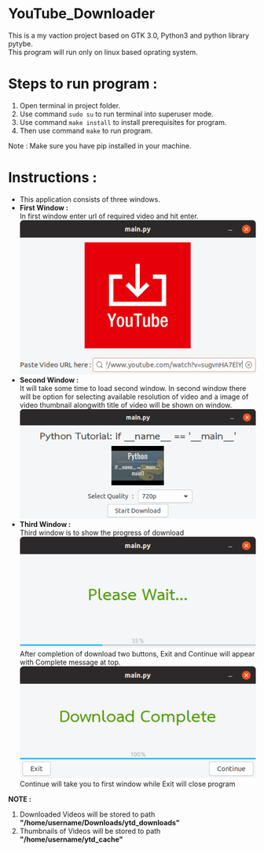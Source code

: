 # YouTube_Downloader  
This is a my vaction project based on GTK 3.0, Python3 and python library pytybe.  
This program will run only on linux based oprating system.

# Steps to run program :
1) Open terminal in project folder.  
2) Use command `sudo su` to run terminal into superuser mode.  
3) Use command `make install` to install prerequisites for program.  
4) Then use command `make` to run program. 


Note : Make sure you have pip installed in your machine.  

# Instructions :  
* This application consists of three windows.  
* **First Window :**  
In first window enter url of required video and hit enter.  
![alt text](https://raw.githubusercontent.com/RudreshVeerkhare/YouTube_Downloader/master/readme_imgs/window_1.png "First Window")
* **Second Window :**  
It will take some time to load second window. In second window there will be option for selecting available resolution of video and a image of video thumbnail alongwith title of video will be shown on window.  
![second window image](https://raw.githubusercontent.com/RudreshVeerkhare/YouTube_Downloader/master/readme_imgs/window_2.png "second window")
* **Third Window :**  
Third window is to show the progress of download  
![Third Window-zero](https://raw.githubusercontent.com/RudreshVeerkhare/YouTube_Downloader/master/readme_imgs/window_3-0.png "Third Window-zero")  
After completion of download two buttons, Exit and Continue will appear with Complete message at top.  
![Third Window-one](https://raw.githubusercontent.com/RudreshVeerkhare/YouTube_Downloader/master/readme_imgs/window_3-1.png "Third Window-one")  
Continue will take you to first window while Exit will close program  
  
  
  
**NOTE :**  
1) Downloaded Videos will be stored to path **"/home/username/Downloads/ytd_downloads"**  
2) Thumbnails of Videos will be stored to path **"/home/username/ytd_cache"**

